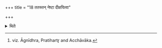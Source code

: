 +++
title = "18 ततस्तन् नेष्टा दीक्षयित्वा"

+++

<details><summary>थिते</summary>

18. Afetr the Neṣṭr̥ has consecrated him (=Pratiprasthātr̥), he (=Neṣr̥) consecrates the “One-thirders."[^1]   

[^1]: viz. Āgnīdhra, Pratihartr̥ and Acchāvāka.  
</details>
